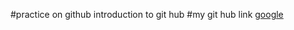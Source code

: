 #practice on github
introduction to git hub 
#my git hub link <a href='https:://google.com'>google</a>